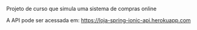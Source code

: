 Projeto de curso que simula uma sistema de compras online

A API pode ser acessada em: https://loja-spring-ionic-api.herokuapp.com

